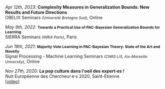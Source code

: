_Apr 12th, 2023_: **Complexity Measures in Generalization Bounds: New Results and Future Directions**  
OBELIX Seminars <i style="font-size: 12.0px">(Université Bretagne Sud)</i>, Online

_May 9th, 2022_: <strong style="font-size: 12.0px">Towards a Practical Use of PAC-Bayesian Generalization Bounds for Learning</strong>  
SIERRA Seminars <i style="font-size: 12.0px">(INRIA Paris)</i>, Paris

_Jun 18th, 2021_: <strong style="font-size: 12.0px">Majority Vote Learning in PAC-Bayesian Theory: State of the Art and Novelty</strong>  
Signal Processing - Machine Learning Seminars <i style="font-size: 12.0px">(CNRS LIS, Aix-Marseille University)</i>, Online

_Nov 27th, 2020_: **La pop culture dans l'oeil des expert·es !**  
Nuit Européenne des Chercheur·e·s 2020, Saint-Etienne  
[[video](https://www.youtube.com/watch?v=Mp3S_1iAjbo)]
